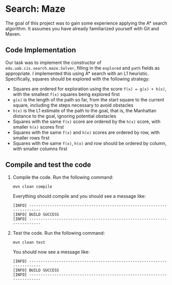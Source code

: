 # Search: Maze

The goal of this project was to gain some experience applying the A* search algorithm. It assumes you have already familiarized yourself with Git and Maven.

## Code Implementation

Our task was to implement the constructor of `edu.uab.cis.search.maze.Solver`, filling in the `explored` and `path` fields as appropriate. I implemented this using A* search with an L1 heuristic. Specifically, squares should be explored with the following strategy:

* Squares are ordered for exploration using the score `f(x) = g(x) + h(x)`, with the smallest `f(x)` squares being explored first
* `g(x)` is the length of the path so far, from the start square to the current square, including the steps necessary to avoid obstacles
* `h(x)` is the L1 estimate of the path to the goal, that is, the Manhattan distance to the goal, ignoring potential obstacles
* Squares with the same `f(x)` score are ordered by the `h(x)` score, with smaller `h(x)` scores first
* Squares with the same `f(x)` and `h(x)` scores are ordered by row, with smaller rows first
* Squares with the same `f(x)`, `h(x)` and row should be ordered by column, with smaller columns first

## Compile and test the code

1.  Compile the code. Run the following command:

        mvn clean compile

    Everything should compile and you should see a message like:

        [INFO] ------------------------------------------------------------------------
        [INFO] BUILD SUCCESS
        [INFO] ------------------------------------------------------------------------

2.  Test the code. Run the following command:

        mvn clean test

    You should now see a message like:

        [INFO] ------------------------------------------------------------------------
        [INFO] BUILD SUCCESS
        [INFO] ------------------------------------------------------------------------

